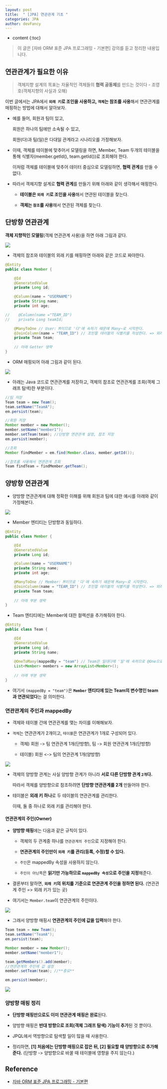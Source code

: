 ```yaml
---
layout: post
title:  " [JPA] 연관관계 기초 "
categories: JPA
author: devFancy
---
```

* content
{:toc}

> 이 글은 [자바 ORM 표준 JPA 프로그래밍 - 기본편] 강의를 듣고 정리한 내용입니다.

## 연관관계가 필요한 이유

> 객체지향 설계의 목표는 자율적인 객체들의 **협력 공동체**를 만드는 것이다 - 조영호(객체지향의 사실과 오해)

이번 글에서는 JPA에서 **`외래 키`로 조인을 사용하고, `객체`는 참조를 사용**해서 연관관계를 매핑하는 방법에 대해서 알아보자.

* 예를 들어, 회원과 팀이 있고,

    회원은 하나의 팀에만 소속될 수 있고,

    회원(다)과 팀(일)은 다대일 관계라고 시나리오를 가정해보자.

* 이때, 객체를 테이블에 맞추어서 모델링을 하면, Member, Team 두개의 테이블을 통해 식별자(member.getId(), team.getId())로 조회해야 한다.

    이처럼 객체를 테이블에 맞추어 데이터 중심으로 모델링하면, **협력 관계**를 만들 수 없다.

* 따라서 객체지향 설계로 **협력 관계**를 만들기 위해 아래와 같이 생각해서 매핑한다.

    * **테이블은 `외래 키`로 조인을 사용**해서 연관된 테이블을 찾는다.

    * **객체는 `참조`를 사용**해서 연관된 객체를 찾는다.

## 단방향 연관관계

**객체 지향적인 모델링**(객체 연관관계 사용)을 하면 아래 그림과 같다.

![](/assets/img/jpa/JPA-Relationship-Mapping-1.png)

* 객체의 참조와 테이블의 외래 키를 매핑하면 아래와 같은 코드로 짜야한다.

```java
@Entity
public class Member {

    @Id
    @GeneratedValue
    private Long id;

    @Column(name = "USERNAME")
    private String name;
    private int age;

//    @Column(name ="TEAM_ID")
//    private Long teamId;

    @ManyToOne // User: M이므로 '다'에 속하기 때문에 Many~로 시작한다.
    @JoinColumn(name = "TEAM_ID") // 조인할 테이블의 식별키를 작성한다. => 외래 키
    private Team team;
    
    // 아래 Getter 생략
}
```

* ORM 매핑되어 아래 그림과 같이 된다.

![](/assets/img/jpa/JPA-Relationship-Mapping-2.png)

* 아래는 Java 코드로 연관관계를 저장하고, 객체의 참조로 연관관계를 조회(객체 그래프 탐색)한 부분이다.

```java
//팀 저장
Team team = new Team();
team.setName("TeamA");
em.persist(team);

//회원 저장
Member member = new Member();
member.setName("member1");
member.setTeam(team); //단방향 연관관계 설정, 참조 저장
em.persist(member);

//조회
Member findMember = em.find(Member.class, member.getId());

//참조를 사용해서 연관관계 조회
Team findTeam = findMember.getTeam();
```

## 양방향 연관관계

* 양방향 연관관계에 대해 정확한 이해를 위해 회원과 팀에 대한 예시를 아래와 같이 가정해본다.

![](/assets/img/jpa/JPA-Relationship-Mapping-3.png)

* Member 엔티티는 단방향과 동일하다.

```java
@Entity
public class Member {

    @Id
    @GeneratedValue
    private Long id;

    @Column(name = "USERNAME")
    private String name;
    private int age;

    @ManyToOne // Member: M이므로 '다'에 속하기 때문에 Many~로 시작한다.
    @JoinColumn(name = "TEAM_ID") // 조인할 테이블의 식별키를 작성한다. => 외래 키
    private Team team;
    
    // 아래 부분 생략
}
```

* Team 엔티티에는 Member에 대한 컬렉션을 추가해줘야 한다.

```java
@Entity
public class Team {

    @Id
    @GeneratedValue
    private Long id;
    private String name;
    
    @OneToMany(mappedBy = "team") // Team은 일대다에 '일'에 속하므로 @One으로 시작한다.
    List<Member> members = new ArrayList<Member>();
    
    // 아래 부분 생략
}
```

* 여기서 `(mappedBy = "team")`은 **`Member` 엔티티에 있는 Team의 변수명인 team과 연관되었다**는 걸 의미한다.

### 연관관계의 주인과 mappedBy

* 객체와 테이블 간에 연관관계를 맺는 차이를 이해해보자.

* `객체`는 연관관계가 2개이고, `테이블`은 연관관계가 1개로 구성되어 있다.

    * 객체) 회원 -> 팀 연관관계 1개(단방향), 팀 -> 회원 연관관계 1개(단방향)

    * 테이블) 회원 <-> 팀의 연관관계 1개(양방향)

![](/assets/img/jpa/JPA-Relationship-Mapping-4.png)

* 객체의 양방향 관계는 사실 양방향 관계가 아니라 **서로 다른 단방향 관계 `2개`다.**

    따라서 객체를 양방향으로 참조하려면 **단방향 연관관계를 2개** 만들어야 한다.

* 테이블은 **외래 키 하나**로 두 테이블의 연관관계를 관리한다. 

    이때, 둘 중 하나로 외래 키를 관리해야 한다.

#### 연관관계의 주인(Owner)

* **양방향 매핑**에는 다음과 같은 규칙이 있다.

    * 객체의 두 관계중 하나를 `연관관계의 주인`으로 지정해야 한다.

    * **연관관계의 주인만이 `외래 키`를 관리(등록, 수정)할 수 있다.**

    * `주인`은 mappedBy 속성을 사용하지 않는다.

    * `주인이 아닌쪽`은 **읽기만 가능하므로 `mappedBy 속성`으로 주인을 지정**해준다.

* 결론부터 말하면, **`외래 키`의 위치를 기준으로 연관관계 주인을 정하면 된다.** (연관관계 주인 => 외래 키가 있는 곳)

* 여기서는 `Member.team`이 연관관계의 주인이다.

![](/assets/img/jpa/JPA-Relationship-Mapping-5.png)

* 그래서 양방향 매핑시 **연관관계의 주인에 값을 입력**해야 한다.

```java
Team team = new Team();
team.setName("TeamA");
em.persist(team);

Member member = new Member();
member.setName("member1");

team.getMembers().add(member); 
//연관관계의 주인에 값 설정
member.setTeam(team); //**중요**

em.persist(member);
```

![](/assets/img/jpa/JPA-Relationship-Mapping-6.png)

### 양방향 매핑 정리

* **단방향 매핑만으로도 이미 연관관계 매핑은 완료**된다.

* 양방향 매핑은 **반대 방향으로 조회(객체 그래프 탐색) 기능이 추가**된 것 뿐이다.

* JPQL에서 역방향으로 탐색할 일이 많을 때 사용한다.

* 정리하면, **[1] 처음에는 단방향 매핑으로 잡은 뒤, [2] 필요할 때 양방향으로 추가해준다.** (단방향 -> 양방향으로 바꿀 때 테이블에 영향을 주지 않는다.)

## Reference

* [자바 ORM 표준 JPA 프로그래밍 - 기본편](https://www.inflearn.com/course/ORM-JPA-Basic/dashboard)